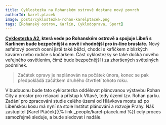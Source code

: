 ```yaml
---
title: Cyklostezka na Rohanském ostrově dostane nový povrch
authorId: karel.ptacek
image: posts/cyklostezka-rohan-karelptacek.png
tags: [Rohanský ostrov, Karlín, Cyklodoprava, Sport]
---
```


**[Cyklostezka A2](https://www.prahanakole.cz/paterni-cyklotrasy/cyklotrasa-a2-vltavska-pravobrezni/), která vede po Rohanském ostrově a spojuje Libeň s Karlínem bude bezpečnější a nově i vhodnější pro in-line bruslaře.** Nový asfaltový povrch ocení jistě také běžci, chodci s kafíčkem z blízkých kaváren nebo rodiče s kočárkem. Část cyklostezky se také dočká nového veřejného osvětlením, čímž bude bezpečnější i za zhoršených světelných podmínek.

> Začátek opravy je naplánován na počátek února, konec se pak předpokládá začátkem druhého čtvrtletí tohoto roku.

V budoucnu bude tato cyklostezka oddělovat plánovanou výstavbu Rohan City a prostor pro relaxaci a přístup k Vltavě, tedy území tzv. Rohan parku. Zadání pro zpracování studie celého území od Hlávkova mostu až po Libeňskou kosu má nyní na stole Institut plánování a rozvoje Prahy. Náš zastupitel [Karel Ptáček]({% link _people/karel-ptacek.md %}) celý proces samozřejmě sleduje, a bude sledovat i nadále.
